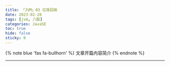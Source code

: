 ```yaml
---
title: 「JVM」03 垃圾回收
date: 2023-02-28
tags: [jvm, 八股]
categories: JavaSE
toc: true
hide: false
sticky: 0
---
```


{% note blue 'fas fa-bullhorn' %}
文章开篇内容简介
{% endnote %}

---

